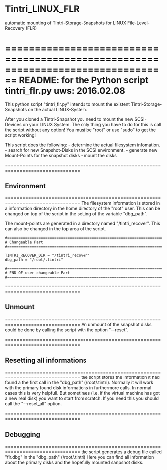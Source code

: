 # Tintri_LINUX_FLR
automatic mounting of Tintri-Storage-Snapshots for LINUX File-Level-Recovery (FLR)

================================================================================
                README: for the Python script tintri_flr.py
                uws: 2016.02.08
================================================================================

This python script "tintri_flr.py" intends to mount the existent
Tintri-Storage-Snapshots on the actual LINUX-System.

After you cloned a Tintri-Snapshot you need to mount the new SCSI-Devices
on your LINUX System. 
The only thing you have to do for this is call the script without any
option!
You must be "root" or use "sudo" to get the script working!

This script does the following:
    - determine the actual filesystem infomation.
    - search for new Snapshot-Disks in the SCSI environment.
    - generate new Mount-Points for the snapshot disks
    - mount the disks

================================================================================
##                Environment
================================================================================
The filesystem information is stored in a information directory in the
home directory of the "root" user. This can be changed on top of the script
in the setting of the variable "dbg_path".

The mount-points are generated in a directory named "/tintri_recover".
This can also be changed in the top area of the script.

    #===========================================================================
    # Changeable Part
    #===========================================================================

    TINTRI_RECOVER_DIR = "/tintri_recover"
    dbg_path = "/root/.tintri"

    #===========================================================================
    # END OF user changeable Part
    #===========================================================================


================================================================================
##                Unmount
================================================================================
An unmount of the snapshot disks could be done by calling the script with the
option "--reset".


================================================================================
##                Resetting all informations
================================================================================
the script stores the information it had found a the first call in the
"dbg_path" (/root/.tintri). Normally it will work with the primary found
disk informations in furthermore calls. In normal cases this is very helpfull.
But sometimes (i.e. if the virtual machine has got a new real disk) you want
to start from scratch. If you need this you should call the "--reset_all"
option.


================================================================================
##                Debugging
================================================================================
the script generates a debug file called "flr.dbg" in the "dbg_path"
(/root/.tintri)  Here you can find all information about the primary disks
and the hopefully mounted sanpshot disks.

